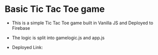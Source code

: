 # Basic Tic Tac Toe game #

- This is a simple Tic Tac Toe game built in Vanilla JS and Deployed to Firebase

- The logic is split into gamelogic.js and app.js

- Deployed Link: 
